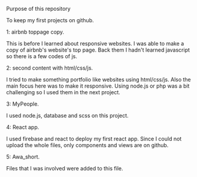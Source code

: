Purpose of this repository

To keep my first projects on github.

1: airbnb toppage copy.

This is before I learned about responsive websites.
I was able to make a copy of airbnb's website's top page.
Back them I hadn't learned javascript so there is a few codes of js.

2: second content with html/css/js.

I tried to make something portfolio like websites using html/css/js.
Also the main focus here was to make it responsive.
Using node.js or php was a bit challenging so I used them in the next project.

3: MyPeople.

I used node.js, database and scss on this project.

4: React app.

I used firebase and react to deploy my first react app.
Since I could not upload the whole files, only components and views are on github.

5: Awa_short.

Files that I was involved were added to this file.
